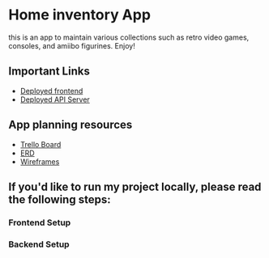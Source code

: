 # Home inventory App

this is an app to maintain various collections such as retro video games, consoles, and amiibo figurines. Enjoy!

## Important Links

- [Deployed frontend](https://my-collections.netlify.app/)
- [Deployed API Server](https://immense-refuge-16416.herokuapp.com/)

## App planning resources 

- [Trello Board](https://trello.com/invite/b/ABTWrZXr/af5e35ff4cbe5df2caec988fc6eac12d/fspp-inventory-app)
- [ERD]()
- [Wireframes]()

## If you'd like to run my project locally, please read the following steps:

### Frontend Setup

### Backend Setup